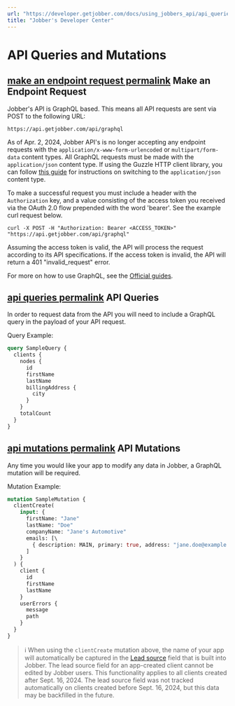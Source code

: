 ```yaml
---
url: "https://developer.getjobber.com/docs/using_jobbers_api/api_queries_and_mutations"
title: "Jobber's Developer Center"
---
```


# API Queries and Mutations

## [make an endpoint request permalink](https://developer.getjobber.com/docs/using_jobbers_api/api_queries_and_mutations\#make-an-endpoint-request) Make an Endpoint Request

Jobber's API is GraphQL based. This means all API requests are sent via POST to
the following URL:

`https://api.getjobber.com/api/graphql`

As of Apr. 2, 2024, Jobber API's is no longer accepting any endpoint requests
with the `application/x-www-form-urlencoded` or `multipart/form-data` content
types. All GraphQL requests must be made with the `application/json` content
type. If using the Guzzle HTTP client library, you can follow
[this guide](https://docs.guzzlephp.org/en/stable/request-options.html#json) for
instructions on switching to the `application/json` content type.

To make a successful request you must include a header with the `Authorization`
key, and a value consisting of the access token you received via the OAuth 2.0
flow prepended with the word 'bearer'. See the example curl request below.

```
curl -X POST -H "Authorization: Bearer <ACCESS_TOKEN>" "https://api.getjobber.com/api/graphql"

```

Assuming the access token is valid, the API will process the request according
to its API specifications. If the access token is invalid, the API will return a
401 "invalid\_request" error.

For more on how to use GraphQL, see the
[Official guides](https://graphql.org/learn/).

## [api queries permalink](https://developer.getjobber.com/docs/using_jobbers_api/api_queries_and_mutations\#api-queries) API Queries

In order to request data from the API you will need to include a GraphQL query
in the payload of your API request.

Query Example:

```graphql
query SampleQuery {
  clients {
    nodes {
      id
      firstName
      lastName
      billingAddress {
        city
      }
    }
    totalCount
  }
}

```

## [api mutations permalink](https://developer.getjobber.com/docs/using_jobbers_api/api_queries_and_mutations\#api-mutations) API Mutations

Any time you would like your app to modify any data in Jobber, a GraphQL
mutation will be required.

Mutation Example:

```graphql
mutation SampleMutation {
  clientCreate(
    input: {
      firstName: "Jane"
      lastName: "Doe"
      companyName: "Jane's Automotive"
      emails: [\
        { description: MAIN, primary: true, address: "jane.doe@example.com" }\
      ]
    }
  ) {
    client {
      id
      firstName
      lastName
    }
    userErrors {
      message
      path
    }
  }
}

```

> ℹ️ When using the `clientCreate` mutation above, the name of your app will
> automatically be captured in the
> [Lead source](https://help.getjobber.com/hc/en-us/articles/360038221373-Lead-Management#h_01J44SNTP8MNW6G42QP0YGEFZT)
> field that is built into Jobber. The lead source field for an app-created
> client cannot be edited by Jobber users. This functionality applies to all
> clients created after Sept. 16, 2024. The lead source field was not tracked
> automatically on clients created before Sept. 16, 2024, but this data may be
> backfilled in the future.